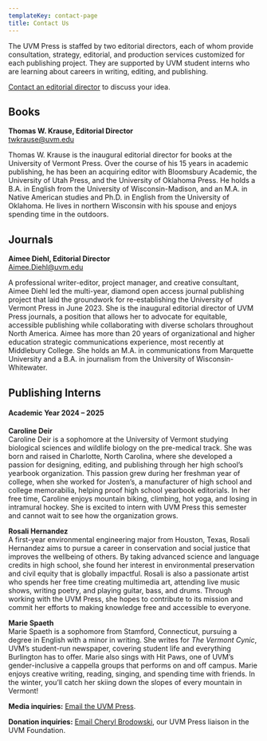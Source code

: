 ```yaml
---
templateKey: contact-page
title: Contact Us
---
```

The UVM Press is staffed by two editorial directors, each of whom provide consultation, strategy, editorial, and production services customized for each publishing project. They are supported by UVM student interns who are learning about careers in writing, editing, and publishing.

[Contact an editorial director](mailto:press@uvm.edu) to discuss your idea.

## Books

**Thomas W. Krause, Editorial Director**\
[t﻿wkrause@uvm.edu](mailto:thomas.krause@uvm.edu)

Thomas W. Krause is the inaugural editorial director for books at the University of Vermont Press. Over the course of his 15 years in academic publishing, he has been an acquiring editor with Bloomsbury Academic, the University of Utah Press, and the University of Oklahoma Press. He holds a B.A. in English from the University of Wisconsin-Madison, and an M.A. in Native American studies and Ph.D. in English from the University of Oklahoma. He lives in northern Wisconsin with his spouse and enjoys spending time in the outdoors. 

## Journals

**Aimee Diehl, Editorial Director**[\
Aimee.Diehl@uvm.edu](mailto:Aimee.Diehl@uvm.edu)

A professional writer-editor, project manager, and creative consultant, Aimee Diehl led the multi-year, diamond open access journal publishing project that laid the groundwork for re-establishing the University of Vermont Press in June 2023. She is the inaugural editorial director of UVM Press journals, a position that allows her to advocate for equitable, accessible publishing while collaborating with diverse scholars throughout North America. Aimee has more than 20 years of organizational and higher education strategic communications experience, most recently at Middlebury College. She holds an M.A. in communications from Marquette University and a B.A. in journalism from the University of Wisconsin-Whitewater.

## Publishing Interns

#### Academic Year 2024 – 2025

**Caroline Deir**\
Caroline Deir is a sophomore at the University of Vermont studying biological sciences and wildlife biology on the pre-medical track. She was born and raised in Charlotte, North Carolina, where she developed a passion for designing, editing, and publishing through her high school’s yearbook organization. This passion grew during her freshman year of college, when she worked for Josten’s, a manufacturer of high school and college memorabilia, helping proof high school yearbook editorials. In her free time, Caroline enjoys mountain biking, climbing, hot yoga, and losing in intramural hockey. She is excited to intern with UVM Press this semester and cannot wait to see how the organization grows.

**Rosali Hernandez**\
A first-year environmental engineering major from Houston, Texas, Rosali Hernandez aims to pursue a career in conservation and social justice that improves the wellbeing of others. By taking advanced science and language credits in high school, she found her interest in environmental preservation and civil equity that is globally impactful. Rosali is also a passionate artist who spends her free time creating multimedia art, attending live music shows, writing poetry, and playing guitar, bass, and drums. Through working with the UVM Press, she hopes to contribute to its mission and commit her efforts to making knowledge free and accessible to everyone.

**Marie Spaeth**\
Marie Spaeth is a sophomore from Stamford, Connecticut, pursuing a degree in English with a minor in writing. She writes for *The Vermont Cynic*, UVM’s student-run newspaper, covering student life and everything Burlington has to offer. Marie also sings with Hit Paws, one of UVM’s gender-inclusive a cappella groups that performs on and off campus. Marie enjoys creative writing, reading, singing, and spending time with friends. In the winter, you’ll catch her skiing down the slopes of every mountain in Vermont!

**Media inquiries:** [Email the UVM Press](mailto:press@uvm.edu).

**Donation inquiries:** [Email Cheryl Brodowski](mailto:Cheryl.Brodowski@uvm.edu)[](mailto:Cheryl.Brodowski@uvm.edu), our UVM Press liaison in the UVM Foundation.